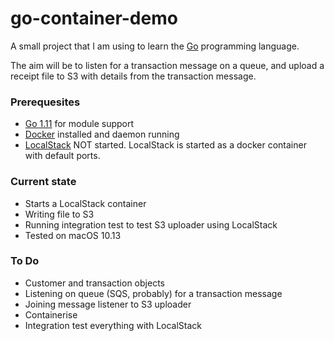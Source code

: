 # go-container-demo

A small project that I am using to learn the [Go](https://github.com/golang/go) programming language. 

The aim will be to listen for a transaction message on a queue, and upload a receipt file to S3 with details from the transaction message.

### Prerequesites

- [Go 1.11](https://golang.org/doc/go1.11) for module support
- [Docker](https://www.docker.com) installed and daemon running
- [LocalStack](https://github.com/localstack/localstack) NOT started. LocalStack is started as a docker container with default ports.

### Current state

- Starts a LocalStack container
- Writing file to S3
- Running integration test to test S3 uploader using LocalStack
- Tested on macOS 10.13

### To Do

- Customer and transaction objects
- Listening on queue (SQS, probably) for a transaction message
- Joining message listener to S3 uploader
- Containerise
- Integration test everything with LocalStack
